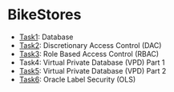 # BikeStores

- [Task1](task1.md): Database
- [Task2](task2.md): Discretionary Access Control (DAC)
- [Task3](task3.md): Role Based Access Control (RBAC)
- Task4: Virtual Private Database (VPD) Part 1
- [Task5](task5.md): Virtual Private Database (VPD) Part 2
- [Task6](task6.md): Oracle Label Security (OLS)
